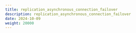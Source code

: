 ```yaml
---
title: replication_asynchronous_connection_failover
description: replication_asynchronous_connection_failover
date: 2024-10-09
weight: 20000
---
```

<style>
th, td {
  border: 1px solid rgb(190, 190, 190);
}
</style>
